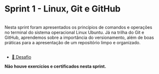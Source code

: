 # Sprint 1 - Linux, Git e GitHub

<br>
Nesta sprint foram apresentados os princípios de comandos e operações no terminal do sistema operacional Linux Ubuntu.
Já na trilha do Git e GitHub, aprendemos sobre a importância do versionamento, além de boas práticas para a apresentação de um repositório limpo e organizado.  
<br><br>

- [:jigsaw: Desafio](/sprint_1/desafio/README.md)

**Não houve exercícios e certificados nesta sprint.**






